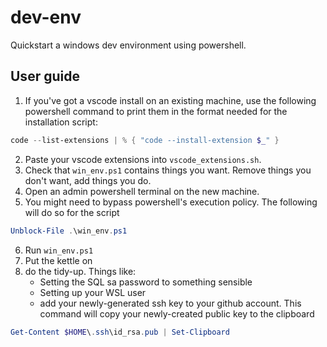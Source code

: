 # dev-env
Quickstart a windows dev environment using powershell.

## User guide
1. If you've got a vscode install on an existing machine, use the following powershell command to print them in the format needed for the installation script:
```powershell 
code --list-extensions | % { "code --install-extension $_" }
```
2. Paste your vscode extensions into `vscode_extensions.sh`. 
3. Check that `win_env.ps1` contains things you want. Remove things you don't want, add things you do.
4. Open an admin powershell terminal on the new machine.
5. You might need to bypass powershell's execution policy. The following will do so for the script
```powershell 
Unblock-File .\win_env.ps1
```
6. Run `win_env.ps1`
7. Put the kettle on
8. do the tidy-up. Things like:
    - Setting the SQL sa password to something sensible
    - Setting up your WSL user
    - add your newly-generated ssh key to your github account. This command will copy your newly-created public key to the clipboard
```powershell 
Get-Content $HOME\.ssh\id_rsa.pub | Set-Clipboard
```

 
